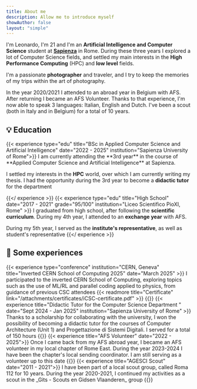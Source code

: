 ```yaml
---
title: About me
description: Allow me to introduce myself
showAuthor: false
layout: "simple"
---
```


I'm Leonardo, I'm 21 and I'm an **Artificial Intelligence and Computer Science** student at [**Sapienza**](https://www.uniroma1.it/it/) in Rome. During these three years I explored a lot of Computer Science fields, and settled my main interests in the **High Performance Computing** (HPC) and **low level** fields.

I'm a passionate **photographer** and traveler, and I try to keep the memories of my trips within the art of photography.

In the year 2020/2021 I attended to an abroad year in Belgium with AFS. After returning I became an AFS Volunteer. Thanks to that experience, I'm now able to speak 3 languages: Italian, English and Dutch. I've been a scout (both in Italy and in Belgium) for a total of 10 years.

<div class="lists">
<div class="education">
<h2>💡 Education</h2>
{{< experience type="edu" title="BSc in Applied Computer Science and Artificial Intelligence" date="2022 - 2025" institution="Sapienza University of Rome">}}
I am currently attending the **3rd year** in the course of **Applied Computer Science and Artificial Intelligence** at Sapienza.

I settled my interests in the **HPC** world, over which I am currently writing my thesis. I had the opportunity during the 3rd year to become a **didactic tutor** for the department

<!--Prepared button, won't work until the thesis will be ready :)--> 
<!--{{< download title="Read the thesis" download="main.pdf" >}}-->
{{</ experience >}}
{{< experience type="edu" title="High School" date="2017 - 2021" grade="95/100" institution="Liceo Scientifico PioXI, Rome" >}}
I graduated from high school, after following the **scientific curriculum**. During my 4th year, I attended to an **exchange year** with AFS.

During my 5th year, I served as the **institute's representative**, as well as student's representative
{{</ experience >}}
</div>
<div class="experiences">
<h2>🎯 Some experiences</h2>
{{< experience type="conference" institution="CERN, Geneva" title="Inverted CERN School of Computing 2025" date="March 2025" >}}
I participated to the inverted CERN School of Computing, exploring topics such as the use of ML/RL and parallel coding applied to physics, from guidance of previous CSC attendees
<!--Prepared button, won't work until the article will be ready :)--> 
<!--{{< readmore title="Read the article" link="/posts/school-computing" >}}-->
{{< readmore title="Certificate" link="/attachments/certificates/iCSC-certificate.pdf" >}}
{{</ experience >}}
{{< experience title="Didactic Tutor for the Computer Science Department " date="Sept 2024 - Jan 2025" institution="Sapienza University of Rome" >}}
Thanks to a scholarship for collaborating with the university, I won the possibility of becoming a didactic tutor for the courses of Computer Architecture (Unit 1) and Progettazione di Sistemi Digitali. I served for a total of 150 hours 
{{</ experience >}}
{{< experience title="AFS Volunteer" date="2022 - 2025">}}
Once I came back from my AFS abroad year, I became an AFS volunteer in my local chapter of Rome East. During the year 2023-2024 I have been the chapter's local sending coordinator. I am still serving as a volunteer up to this date
{{</ experience >}}
{{< experience title="AGESCI Scout" date="2011 - 2021">}}
I have been part of a local scout group, called Roma 112 for 10 years. During the year 2020-2021, I continued my activities as a scout in the _Gits - Scouts en Gidsen Vlaanderen_ group
{{</ experience >}}
</div>
</div>


